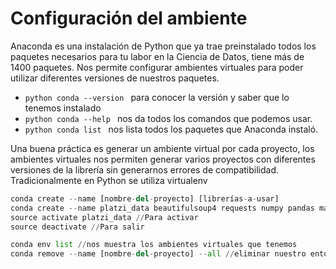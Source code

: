 # Configuración del ambiente
Anaconda es una instalación de Python que ya trae preinstalado todos los paquetes necesarios para tu labor en la Ciencia de Datos, tiene más de 1400 paquetes. Nos permite configurar ambientes virtuales para poder utilizar diferentes versiones de nuestros paquetes.


* ```python conda --version ```  para conocer la versión y saber que lo tenemos instalado
* ```python conda --help ``` nos da todos los comandos que podemos usar.
* ```python conda list ``` nos lista todos los paquetes que Anaconda instaló.

Una buena práctica es generar un ambiente virtual por cada proyecto, los ambientes virtuales nos permiten generar varios proyectos con diferentes versiones de la librería sin generarnos errores de compatibilidad. Tradicionalmente en Python se utiliza virtualenv

```python
conda create --name [nombre-del-proyecto] [librerías-a-usar]
conda create --name platzi_data beautifulsoup4 requests numpy pandas matplotlib yaml
source activate platzi_data //Para activar
source deactivate //Para salir

conda env list //nos muestra los ambientes virtuales que tenemos
conda remove --name [nombre-del-proyecto] --all //eliminar nuestro entorno virtual con todos nuestros paquetes
```